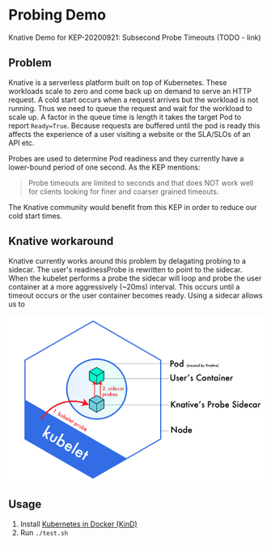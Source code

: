 # Probing Demo

Knative Demo for KEP-20200921: Subsecond Probe Timeouts (TODO - link)

## Problem

Knative is a serverless platform built on top of Kubernetes. These workloads scale to zero and come back up on demand to serve an HTTP request. A cold start occurs when a request arrives but the workload is not running. Thus we need to queue the request and wait for the workload to scale up. A factor in the queue time is length it takes the target Pod to report `Ready=True`. Because requests are buffered until the pod is ready this affects the experience of a user visiting a website or the SLA/SLOs of an API etc.

Probes are used to determine Pod readiness and they currently have a lower-bound period of one second. As the KEP mentions:
> Probe timeouts are limited to seconds and that does NOT work well for clients looking for finer and coarser grained timeouts.

The Knative community would benefit from this KEP in order to reduce our cold start times.

## Knative workaround

Knative currently works around this problem by delagating probing to a sidecar. The user's readinessProbe is rewritten to point to the sidecar. When the kubelet performs a probe the sidecar will loop and probe the user container at a more aggressively (~20ms) interval. This occurs until a timeout occurs or the user container becomes ready. Using a sidecar allows us to 


![Knative Pod](images/pods.svg)

## Usage

1. Install [Kubernetes in Docker (KinD)](https://kind.sigs.k8s.io/)
2. Run `./test.sh`
